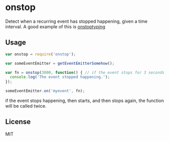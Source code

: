 onstop
======

Detect when a recurring event has stopped happening, given a time interval.
A good example of this is [onstoptyping](https://github.com/sorribas/onstoptyping)

Usage
-----

```js
var onstop = require('onstop');

var someEventEmitter = getEventEmitterSomehow();

var fn = onstop(3000, function() { // if the event stops for 3 seconds this function gets called.
  console.log('The event stopped happening.');
});

someEventEmitter.on('myevent', fn);
```

if the event stops happening, then starts, and then stops again, the function will be called twice.

License
-------

MIT
